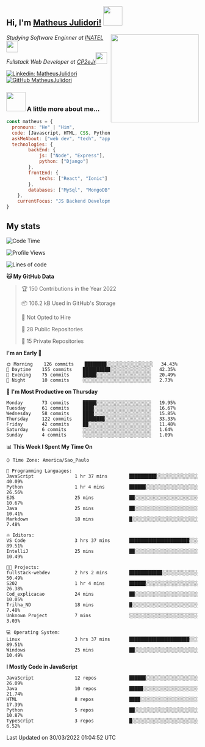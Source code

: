 <h2> Hi, I'm <a href="https://matheusjulidori.github.io" target="_blank">Matheus Julidori!</a> <img src="https://media.giphy.com/media/12oufCB0MyZ1Go/giphy.gif" width="50"></h2>
<img align='right' src="https://media.giphy.com/media/3oKIPnAiaMCws8nOsE/giphy.gif" width="230" height="auto">
<p><em>Studying Software Enginner at <a href="http://www.inatel.br" target="_blank">INATEL</a><img src="https://media.giphy.com/media/fYSnHlufseco8Fh93Z/giphy.gif" width="30"></br>
  Fullstack Web Developer at <a href="http://www.cp2ejr.com.br" target="_blank">CP2eJr</a><img src="https://media.giphy.com/media/WUlplcMpOCEmTGBtBW/giphy.gif" width="30"> 
</em></p>

[![Linkedin: MatheusJulidori](https://img.shields.io/badge/-MatheusJulidori-blue?style=flat-square&logo=Linkedin&logoColor=white&link=https://www.linkedin.com/in/MatheusJulidori/)](https://www.linkedin.com/in/MatheusJulidori/)
[![GitHub MatheusJulidori](https://img.shields.io/github/followers/matheusjulidori?label=follow&style=social)](https://github.com/MatheusJulidori)


### <img src="https://media.giphy.com/media/VgCDAzcKvsR6OM0uWg/giphy.gif" width="50"> A little more about me...  

```javascript
const matheus = {
  pronouns: "He" | "Him",
  code: [Javascript, HTML, CSS, Python, Java, C++, C],
  askMeAbout: ["web dev", "tech", "app dev", "games"],
  technologies: {
        backEnd: {
            js: ["Node", "Express"],
            python: ["Django"]
        },
        frontEnd: {
            techs: ["React", "Ionic"]
        },
        databases: ["MySql", "MongoDB","PostgreSQL"],
    },
    currentFocus: "JS Backend Development",
}
```
<h2>My stats</h2>

<!--START_SECTION:waka-->
![Code Time](http://img.shields.io/badge/Code%20Time-121%20hrs%2049%20mins-blue)

![Profile Views](http://img.shields.io/badge/Profile%20Views-1-blue)

![Lines of code](https://img.shields.io/badge/From%20Hello%20World%20I%27ve%20Written-527%20Thousand%20lines%20of%20code-blue)

**🐱 My GitHub Data** 

> 🏆 150 Contributions in the Year 2022
 > 
> 📦 106.2 kB Used in GitHub's Storage 
 > 
> 🚫 Not Opted to Hire
 > 
> 📜 28 Public Repositories 
 > 
> 🔑 15 Private Repositories  
 > 
**I'm an Early 🐤** 

```text
🌞 Morning    126 commits    ████████░░░░░░░░░░░░░░░░░   34.43% 
🌆 Daytime    155 commits    ██████████░░░░░░░░░░░░░░░   42.35% 
🌃 Evening    75 commits     █████░░░░░░░░░░░░░░░░░░░░   20.49% 
🌙 Night      10 commits     ░░░░░░░░░░░░░░░░░░░░░░░░░   2.73%

```
📅 **I'm Most Productive on Thursday** 

```text
Monday       73 commits     █████░░░░░░░░░░░░░░░░░░░░   19.95% 
Tuesday      61 commits     ████░░░░░░░░░░░░░░░░░░░░░   16.67% 
Wednesday    58 commits     ████░░░░░░░░░░░░░░░░░░░░░   15.85% 
Thursday     122 commits    ████████░░░░░░░░░░░░░░░░░   33.33% 
Friday       42 commits     ██░░░░░░░░░░░░░░░░░░░░░░░   11.48% 
Saturday     6 commits      ░░░░░░░░░░░░░░░░░░░░░░░░░   1.64% 
Sunday       4 commits      ░░░░░░░░░░░░░░░░░░░░░░░░░   1.09%

```


📊 **This Week I Spent My Time On** 

```text
⌚︎ Time Zone: America/Sao_Paulo

💬 Programming Languages: 
JavaScript               1 hr 37 mins        ██████████░░░░░░░░░░░░░░░   40.09% 
Python                   1 hr 4 mins         ██████░░░░░░░░░░░░░░░░░░░   26.56% 
EJS                      25 mins             ██░░░░░░░░░░░░░░░░░░░░░░░   10.67% 
Java                     25 mins             ██░░░░░░░░░░░░░░░░░░░░░░░   10.41% 
Markdown                 18 mins             █░░░░░░░░░░░░░░░░░░░░░░░░   7.48%

🔥 Editors: 
VS Code                  3 hrs 37 mins       ██████████████████████░░░   89.51% 
IntelliJ                 25 mins             ██░░░░░░░░░░░░░░░░░░░░░░░   10.49%

🐱‍💻 Projects: 
fullstack-webdev         2 hrs 2 mins        ████████████░░░░░░░░░░░░░   50.49% 
S202                     1 hr 4 mins         ██████░░░░░░░░░░░░░░░░░░░   26.38% 
Cod_explicacao           24 mins             ██░░░░░░░░░░░░░░░░░░░░░░░   10.05% 
Trilha_ND                18 mins             █░░░░░░░░░░░░░░░░░░░░░░░░   7.48% 
Unknown Project          7 mins              ░░░░░░░░░░░░░░░░░░░░░░░░░   3.03%

💻 Operating System: 
Linux                    3 hrs 37 mins       ██████████████████████░░░   89.51% 
Windows                  25 mins             ██░░░░░░░░░░░░░░░░░░░░░░░   10.49%

```

**I Mostly Code in JavaScript** 

```text
JavaScript               12 repos            ██████░░░░░░░░░░░░░░░░░░░   26.09% 
Java                     10 repos            █████░░░░░░░░░░░░░░░░░░░░   21.74% 
HTML                     8 repos             ████░░░░░░░░░░░░░░░░░░░░░   17.39% 
Python                   5 repos             ██░░░░░░░░░░░░░░░░░░░░░░░   10.87% 
TypeScript               3 repos             █░░░░░░░░░░░░░░░░░░░░░░░░   6.52%

```



 Last Updated on 30/03/2022 01:04:52 UTC
<!--END_SECTION:waka-->
